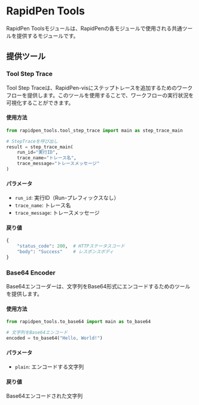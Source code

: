 # RapidPen Tools

RapidPen Toolsモジュールは、RapidPenの各モジュールで使用される共通ツールを提供するモジュールです。

## 提供ツール

### Tool Step Trace

Tool Step Traceは、RapidPen-visにステップトレースを追加するためのワークフローを提供します。このツールを使用することで、ワークフローの実行状況を可視化することができます。

#### 使用方法

```python
from rapidpen_tools.tool_step_trace import main as step_trace_main

# StepTraceを呼び出し
result = step_trace_main(
    run_id="実行ID",
    trace_name="トレース名",
    trace_message="トレースメッセージ"
)
```

#### パラメータ

- `run_id`: 実行ID（Run-プレフィックスなし）
- `trace_name`: トレース名
- `trace_message`: トレースメッセージ

#### 戻り値

```python
{
    "status_code": 200,  # HTTPステータスコード
    "body": "Success"    # レスポンスボディ
}
```

### Base64 Encoder

Base64エンコーダーは、文字列をBase64形式にエンコードするためのツールを提供します。

#### 使用方法

```python
from rapidpen_tools.to_base64 import main as to_base64

# 文字列をBase64エンコード
encoded = to_base64("Hello, World!")
```

#### パラメータ

- `plain`: エンコードする文字列

#### 戻り値

Base64エンコードされた文字列
